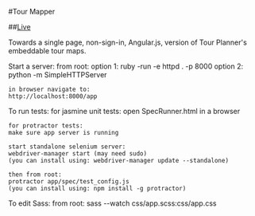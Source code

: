 #Tour Mapper

##[Live](https://rawgithub.com/mickeysanchez/tour_mapper/master/app/index.html)

Towards a single page, non-sign-in, Angular.js, version of Tour Planner's embeddable tour maps. 

Start a server:
	from root:
	option 1: ruby -run -e httpd . -p 8000
	option 2: python -m SimpleHTTPServer
	
	in browser navigate to:
	http://localhost:8000/app
	

To run tests:
	for jasmine unit tests:
	open SpecRunner.html in a browser
	
	for protractor tests:
	make sure app server is running
	
	start standalone selenium server:
	webdriver-manager start (may need sudo)
	(you can install using: webdriver-manager update --standalone)
	
	then from root:
	protractor app/spec/test_config.js
	(you can install using: npm install -g protractor)

To edit Sass:
	from root: 
	sass --watch css/app.scss:css/app.css

